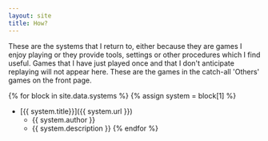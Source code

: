 ```yaml
---
layout: site
title: How?
---
```


These are the systems that I return to, either because they are games I enjoy playing or they provide tools, settings or other procedures which I find useful. Games that I have just played once and that I don't anticipate replaying will not appear here. These are the games in the catch-all 'Others' games on the front page.

{% for block in site.data.systems %}
{% assign system = block[1] %}
- [{{ system.title}}]({{ system.url }})
  - {{ system.author }}
  - {{ system.description }}
{% endfor %}
